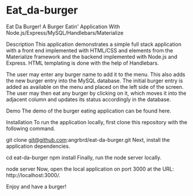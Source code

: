 # Eat_da-burger

Eat Da Burger!
A Burger Eatin' Application With Node.js/Express/MySQL/Handlebars/Materialize

Description
This application demonstrates a simple full stack application with a front end implemented with HTML/CSS and elements from the Materialize framework and the backend implemented with Node.js and Express. HTML templating is done with the help of Handlebars.

The user may enter any burger name to add it to the menu. This also adds the new burger entry into the MySQL database. The initial burger entry is added as available on the menu and placed on the left side of the screen. The user may then eat any burger by clicking on it, which moves it into the adjacent column and updates its status accordingly in the database.

Demo
The demo of the burger eating application can be found here.

Installation
To run the application locally, first clone this repository with the following command.

git clone git@github.com:angrbrd/eat-da-burger.git
Next, install the application dependencies.

cd eat-da-burger
npm install
Finally, run the node server locally.

node server
Now, open the local application on port 3000 at the URL: http://localhost:3000/.

Enjoy and have a burger!